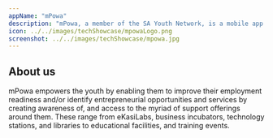 ```yaml
---
appName: "mPowa"
description: "mPowa, a member of the SA Youth Network, is a mobile app for South African youth, providing them with location-based, profile-specific information about services relating to employment, education and entrepreneurship in their vicinity."
icon: ../../images/techShowcase/mpowaLogo.png
screenshot: ../../images/techShowcase/mpowa.jpg
---
```


## **About us**
mPowa empowers the youth by enabling them to improve their employment readiness and/or identify entrepreneurial opportunities and services by creating awareness of, and access to the myriad of support offerings around them. These range from eKasiLabs, business incubators, technology stations, and libraries to educational facilities, and training events.